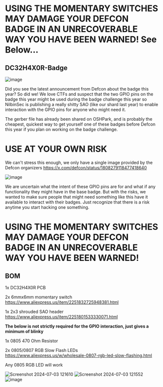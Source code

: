# USING THE MOMENTARY SWITCHES MAY DAMAGE YOUR DEFCON BADGE IN AN UNRECOVERABLE WAY YOU HAVE BEEN WARNED! See Below...

## DC32H4X0R-Badge
![image](https://github.com/NilbinSec/DC32H4X0R-Badge/assets/85370905/00b9f301-4df8-4733-8da2-9b8abbab607c)

Did you see the latest announcement from Defcon about the badge this year? So did we! We love CTFs and suspect that the two GPIO pins on the badge this year might be used during the badge challenge this year so NilbinSec is publishing a really shitty SAO (like our shard last year) to enable interaction with the GPIO pins for anyone who might need it.

The gerber file has already been shared on OSHPark, and is probably the cheapest, quickest way to get yourself one of these badges before Defcon this year if you plan on working on the badge challenge.

# USE AT YOUR OWN RISK
We can't stress this enough, we only have a single image provided by the Defcon organizers https://x.com/defcon/status/1808279118477418640

![image](https://github.com/NilbinSec/DC32H4X0R-Badge/assets/85370905/386c521f-0f39-44dd-8058-292ed0594821)


We are uncertain what the intent of these GPIO pins are for and what if any functionality they might have in the base badge. But with the risks, we wanted to make sure people that might need something like this have it available to interact with their badges. Just recognize that there is a risk anytime you start hacking one something.

# USING THE MOMENTARY SWITCHES MAY DAMAGE YOUR DEFCON BADGE IN AN UNRECOVERABLE WAY YOU HAVE BEEN WARNED!

## BOM

1x DC32H4X0R PCB

2x 6mmx6mm momentary switch 
https://www.aliexpress.us/item/2251832725948381.html

1x 2x3 shrouded SAO header 
https://www.aliexpress.us/item/2251801533330071.html

**The below is not strictly required for the GPIO interaction, just gives a minimum of blinky**

1x 0805 470 Ohm Resistor

2x 0805/0807 RGB Slow Flash LEDs
https://www.aliexpress.us/w/wholesale-0807-rgb-led-slow-flashing.html
 
  Any 0805 RGB LED will work

  

![Screenshot 2024-07-03 121610](https://github.com/NilbinSec/DC32H4X0R-Badge/assets/85370905/1c9a33c1-7d02-4af6-bf80-bf3034b4f436)
![Screenshot 2024-07-03 121552](https://github.com/NilbinSec/DC32H4X0R-Badge/assets/85370905/fd1f9efe-b066-46b7-84d8-f92b108db98b)
![image](https://github.com/NilbinSec/DC32H4X0R-Badge/assets/85370905/f8bf2a2b-67fa-4a35-9965-34f6d7d1f2c3)
